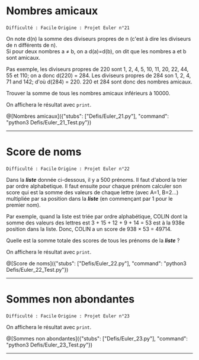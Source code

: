 # Nombres amicaux
`Difficulté : Facile`
`Origine : Projet Euler n°21`

On note d(n) la somme des diviseurs propres de n (c'est à dire les diviseurs de n différents de n).  
Si pour deux nombres a ≠ b, on a d(a)=d(b), on dit que les nombres a et b sont amicaux.

Pas exemple, les diviseurs propres de 220 sont 1, 2, 4, 5, 10, 11, 20, 22, 44, 55 et 110; on a donc d(220) = 284. Les diviseurs propres de 284 son 1, 2, 4, 71 and 142; d'où d(284) = 220. 220 et 284 sont donc des nombres amicaux.

Trouver la somme de tous les nombres amicaux inférieurs à 10000.

On affichera le résultat avec `print`.

@[Nombres amicaux]({"stubs": ["Defis/Euler_21.py"], "command": "python3 Defis/Euler_21_Test.py"})

---

# Score de noms
`Difficulté : Facile`
`Origine : Projet Euler n°22`

Dans la ***liste*** donnée ci-dessous, il y a 500 prénoms. Il faut d'abord la trier par ordre alphabetique. Il faut ensuite pour chaque prénom calculer son score qui est la somme des valeurs de chaque lettre (avec A=1, B=2...) multipliée par sa position dans la ***liste*** (en commençant par 1 pour le premier nom).

Par exemple, quand la liste est triée par ordre alphabétique, COLIN dont la somme des valeurs des lettres est 3 + 15 + 12 + 9 + 14 = 53 est à la 938e position dans la liste. Donc, COLIN a un score de 938 × 53 = 49714.

Quelle est la somme totale des scores de tous les prénoms de la ***liste*** ?

On affichera le résultat avec `print`.

@[Score de noms]({"stubs": ["Defis/Euler_22.py"], "command": "python3 Defis/Euler_22_Test.py"})

---

# Sommes non abondantes
`Difficulté : Facile`
`Origine : Projet Euler n°23`
 

On affichera le résultat avec `print`.

@[Sommes non abondantes]({"stubs": ["Defis/Euler_23.py"], "command": "python3 Defis/Euler_23_Test.py"})

---
